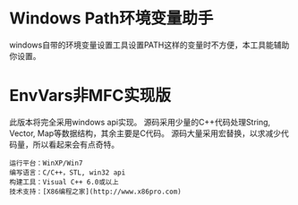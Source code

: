 ﻿Windows Path环境变量助手
=======================

windows自带的环境变量设置工具设置PATH这样的变量时不方便，本工具能辅助你设置。

EnvVars非MFC实现版
=================

此版本将完全采用windows api实现。
源码采用少量的C++代码处理String, Vector, Map等数据结构，其余主要是C代码。
源码大量采用宏替换，以求减少代码量，所以看起来会有点奇特。

	运行平台：WinXP/Win7
	编写语言：C/C++，STL, win32 api
	构建工具：Visual C++ 6.0或以上
	技术支持：[X86编程之家](http://www.x86pro.com)
